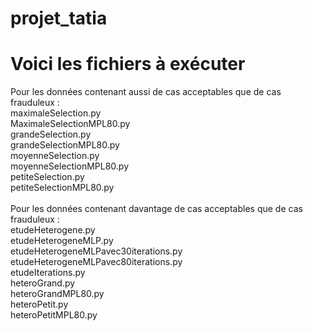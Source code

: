 # projet_tatia
# Voici les fichiers à exécuter

Pour les données contenant aussi de cas acceptables que de cas frauduleux :<br />
maximaleSelection.py <br />
MaximaleSelectionMPL80.py <br />
grandeSelection.py <br />
grandeSelectionMPL80.py <br />
moyenneSelection.py <br />
moyenneSelectionMPL80.py <br />
petiteSelection.py <br />
petiteSelectionMPL80.py <br />
<br />
Pour les données contenant davantage de cas acceptables que de cas frauduleux :<br />
etudeHeterogene.py <br />
etudeHeterogeneMLP.py <br />
etudeHeterogeneMLPavec30iterations.py <br />
etudeHeterogeneMLPavec80iterations.py <br />
etudeIterations.py <br />
heteroGrand.py <br />
heteroGrandMPL80.py <br />
heteroPetit.py <br />
heteroPetitMPL80.py <br />
